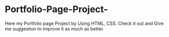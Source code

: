 # Portfolio-Page-Project-
Here my Portfolio page Project by Using HTML, CSS. Check it out and Give me suggestion to improve it as much as better. 
